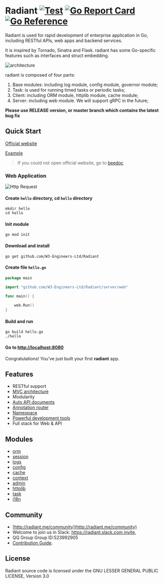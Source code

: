 # Radiant [![Test](https://github.com/W3-Engineers-Ltd/Radiant/actions/workflows/test.yml/badge.svg?branch=develop)](https://github.com/W3-Engineers-Ltd/Radiant/actions/workflows/test.yml) [![Go Report Card](https://goreportcard.com/badge/github.com/W3-Engineers-Ltd/Radiant)](https://goreportcard.com/report/github.com/W3-Engineers-Ltd/Radiant) [![Go Reference](https://pkg.go.dev/badge/github.com/W3-Engineers-Ltd/Radiant.svg)](https://pkg.go.dev/github.com/W3-Engineers-Ltd/Radiant)

Radiant is used for rapid development of enterprise application in Go, including RESTful APIs, web apps and backend services.

It is inspired by Tornado, Sinatra and Flask. radiant has some Go-specific features such as interfaces and struct embedding.

![architecture](https://cdn.nlark.com/yuque/0/2020/png/755700/1607857489109-1e267fce-d65f-4c5e-b915-5c475df33c58.png)

radiant is composed of four parts:

1. Base modules: including log module, config module, governor module;
2. Task: is used for running timed tasks or periodic tasks;
3. Client: including ORM module, httplib module, cache module;
4. Server: including web module. We will support gRPC in the future;

**Please use RELEASE version, or master branch which contains the latest bug fix**

## Quick Start

[Official website](http://radiant.me)

[Example](https://github.com/W3-Engineers-Ltd/Radiant-example)

> If you could not open official website, go to [beedoc](https://github.com/radiant/beedoc)

### Web Application

![Http Request](https://cdn.nlark.com/yuque/0/2020/png/755700/1607857462507-855ec543-7ce3-402d-a0cb-b2524d5a4b60.png)

#### Create `hello` directory, cd `hello` directory

    mkdir hello
    cd hello

#### Init module

    go mod init

#### Download and install

    go get github.com/W3-Engineers-Ltd/Radiant

#### Create file `hello.go`

```go
package main

import "github.com/W3-Engineers-Ltd/Radiant/server/web"

func main() {
	
	web.Run()
}
```

#### Build and run

    go build hello.go
    ./hello

#### Go to [http://localhost:8080](http://localhost:8080)

Congratulations! You've just built your first **radiant** app.

## Features

* RESTful support
* [MVC architecture](https://github.com/radiant/beedoc/tree/master/en-US/mvc)
* Modularity
* [Auto API documents](https://github.com/radiant/beedoc/blob/master/en-US/advantage/docs.md)
* [Annotation router](https://github.com/radiant/beedoc/blob/master/en-US/mvc/controller/router.md)
* [Namespace](https://github.com/radiant/beedoc/blob/master/en-US/mvc/controller/router.md#namespace)
* [Powerful development tools](https://github.com/radiant/bee)
* Full stack for Web & API

## Modules

* [orm](https://github.com/radiant/beedoc/tree/master/en-US/mvc/model)
* [session](https://github.com/radiant/beedoc/blob/master/en-US/module/session.md)
* [logs](https://github.com/radiant/beedoc/blob/master/en-US/module/logs.md)
* [config](https://github.com/radiant/beedoc/blob/master/en-US/module/config.md)
* [cache](https://github.com/radiant/beedoc/blob/master/en-US/module/cache.md)
* [context](https://github.com/radiant/beedoc/blob/master/en-US/module/context.md)
* [admin](https://github.com/radiant/beedoc/blob/master/en-US/module/admin.md)
* [httplib](https://github.com/radiant/beedoc/blob/master/en-US/module/httplib.md)
* [task](https://github.com/radiant/beedoc/blob/master/en-US/module/task.md)
* [i18n](https://github.com/radiant/beedoc/blob/master/en-US/module/i18n.md)

## Community

* [http://radiant.me/community](http://radiant.me/community)
* Welcome to join us in Slack: [https://radiant.slack.com invite](https://join.slack.com/t/radiant/shared_invite/zt-fqlfjaxs-_CRmiITCSbEqQG9NeBqXKA),
* QQ Group Group ID:523992905
* [Contribution Guide](https://github.com/radiant/beedoc/blob/master/en-US/intro/contributing.md).

## License

Radiant source code is licensed under the GNU LESSER GENERAL PUBLIC LICENSE, Version 3.0
